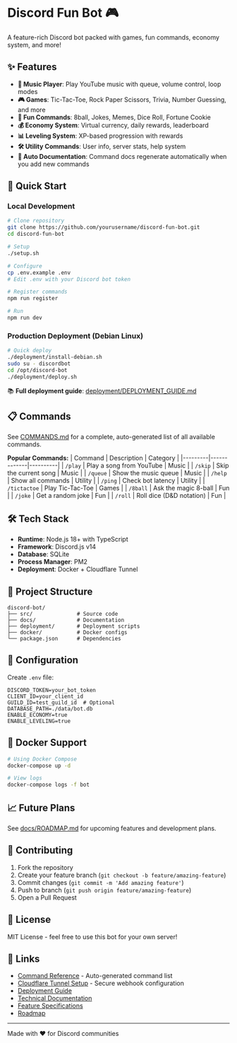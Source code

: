 # Discord Fun Bot 🎮

A feature-rich Discord bot packed with games, fun commands, economy system, and more!

## ✨ Features

- **🎵 Music Player**: Play YouTube music with queue, volume control, loop modes
- **🎮 Games**: Tic-Tac-Toe, Rock Paper Scissors, Trivia, Number Guessing, and more
- **🎉 Fun Commands**: 8ball, Jokes, Memes, Dice Roll, Fortune Cookie
- **💰 Economy System**: Virtual currency, daily rewards, leaderboard
- **📊 Leveling System**: XP-based progression with rewards
- **🛠️ Utility Commands**: User info, server stats, help system
- **📝 Auto Documentation**: Command docs regenerate automatically when you add new commands

## 🚀 Quick Start

### Local Development

```bash
# Clone repository
git clone https://github.com/yourusername/discord-fun-bot.git
cd discord-fun-bot

# Setup
./setup.sh

# Configure
cp .env.example .env
# Edit .env with your Discord bot token

# Register commands
npm run register

# Run
npm run dev
```

### Production Deployment (Debian Linux)

```bash
# Quick deploy
./deployment/install-debian.sh
sudo su - discordbot
cd /opt/discord-bot
./deployment/deploy.sh
```

📚 **Full deployment guide**: [deployment/DEPLOYMENT_GUIDE.md](deployment/DEPLOYMENT_GUIDE.md)

## 📋 Commands

See [COMMANDS.md](COMMANDS.md) for a complete, auto-generated list of all available commands.

**Popular Commands:**
| Command | Description | Category |
|---------|-------------|----------|
| `/play` | Play a song from YouTube | Music |
| `/skip` | Skip the current song | Music |
| `/queue` | Show the music queue | Music |
| `/help` | Show all commands | Utility |
| `/ping` | Check bot latency | Utility |
| `/tictactoe` | Play Tic-Tac-Toe | Games |
| `/8ball` | Ask the magic 8-ball | Fun |
| `/joke` | Get a random joke | Fun |
| `/roll` | Roll dice (D&D notation) | Fun |

## 🛠️ Tech Stack

- **Runtime**: Node.js 18+ with TypeScript
- **Framework**: Discord.js v14
- **Database**: SQLite
- **Process Manager**: PM2
- **Deployment**: Docker + Cloudflare Tunnel

## 📁 Project Structure

```
discord-bot/
├── src/              # Source code
├── docs/             # Documentation
├── deployment/       # Deployment scripts
├── docker/           # Docker configs
└── package.json      # Dependencies
```

## 🔧 Configuration

Create `.env` file:

```env
DISCORD_TOKEN=your_bot_token
CLIENT_ID=your_client_id
GUILD_ID=test_guild_id  # Optional
DATABASE_PATH=./data/bot.db
ENABLE_ECONOMY=true
ENABLE_LEVELING=true
```

## 🐳 Docker Support

```bash
# Using Docker Compose
docker-compose up -d

# View logs
docker-compose logs -f bot
```

## 📈 Future Plans

See [docs/ROADMAP.md](docs/ROADMAP.md) for upcoming features and development plans.

## 🤝 Contributing

1. Fork the repository
2. Create your feature branch (`git checkout -b feature/amazing-feature`)
3. Commit changes (`git commit -m 'Add amazing feature'`)
4. Push to branch (`git push origin feature/amazing-feature`)
5. Open a Pull Request

## 📝 License

MIT License - feel free to use this bot for your own server!

## 🔗 Links

- [Command Reference](COMMANDS.md) - Auto-generated command list
- [Cloudflare Tunnel Setup](CLOUDFLARE_TUNNEL.md) - Secure webhook configuration
- [Deployment Guide](deployment/DEPLOYMENT_GUIDE.md)
- [Technical Documentation](docs/TECHNICAL_DOCS.md)
- [Feature Specifications](docs/FEATURES_SPEC.md)
- [Roadmap](docs/ROADMAP.md)

---

Made with ❤️ for Discord communities
